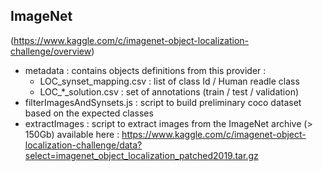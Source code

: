 ## ImageNet

(https://www.kaggle.com/c/imagenet-object-localization-challenge/overview)

- metadata : contains objects definitions from this provider :
    - LOC_synset_mapping.csv : list of class Id / Human readle class
    - LOC_*_solution.csv : set of annotations (train / test / validation)
- filterImagesAndSynsets.js : script to build preliminary coco dataset based on the expected classes
- extractImages : script to extract images from the ImageNet archive (> 150Gb) available here : https://www.kaggle.com/c/imagenet-object-localization-challenge/data?select=imagenet_object_localization_patched2019.tar.gz